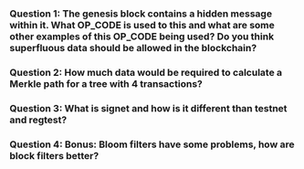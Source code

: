 ### Question 1: The genesis block contains a hidden message within it. What OP_CODE is used to this and what are some other examples of this OP_CODE being used? Do you think superfluous data should be allowed in the blockchain?

### Question 2: How much data would be required to calculate a Merkle path for a tree with 4 transactions?

### Question 3: What is signet and how is it different than testnet and regtest?

### Question 4: Bonus: Bloom filters have some problems, how are block filters better?

